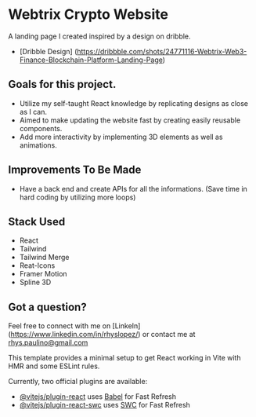# Webtrix Crypto Website

A landing page I created inspired by a design on dribble.
- [Dribble Design] (https://dribbble.com/shots/24771116-Webtrix-Web3-Finance-Blockchain-Platform-Landing-Page)

## Goals for this project.
- Utilize my self-taught React knowledge by replicating designs as close as I can.
- Aimed to make updating the website fast by creating easily reusable components.
- Add more interactivity by implementing 3D elements as well as animations.

## Improvements To Be Made
- Have a back end and create APIs for all the informations. (Save time in hard coding by utilizing more loops)

## Stack Used

- React
- Tailwind
- Tailwind Merge
- Reat-Icons
- Framer Motion
- Spline 3D

## Got a question?

Feel free to connect with me on [LinkeIn] (https://www.linkedin.com/in/rhyslopez/) or contact me at rhys.paulino@gmail.com




This template provides a minimal setup to get React working in Vite with HMR and some ESLint rules.

Currently, two official plugins are available:

- [@vitejs/plugin-react](https://github.com/vitejs/vite-plugin-react/blob/main/packages/plugin-react/README.md) uses [Babel](https://babeljs.io/) for Fast Refresh
- [@vitejs/plugin-react-swc](https://github.com/vitejs/vite-plugin-react-swc) uses [SWC](https://swc.rs/) for Fast Refresh
